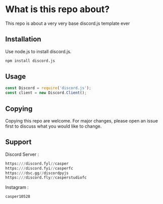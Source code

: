 # What is this repo about?

This repo is about a very very base discord.js template ever

## Installation

Use node.js to install discord.js.

```bash
npm install discord.js
```

## Usage

```node.js
const Discord = require('discord.js');
const client = new Discord.Client();
```

## Copying 
Copying this repo are welcome. For major changes, please open an issue first to discuss what you would like to change.

## Support
Discord Server : 
```python
https:///discord.fyl//casper
https:///discord.fyi//casperfc
https:///dsc.gg//discordpyjs
https:///discord.fly//casperstudiofc
```
Instagram : 
``` python
casper10528
```
